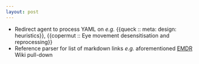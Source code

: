 ```yaml
---
layout: post
---
```

- Redirect agent to process YAML on _e.g._ {{queck :: meta: design: heuristics}}, {{copermut :: Eye movement desensitisation and reprocessing}}
- Reference parser for list of markdown links _e.g._ aforementioned [EMDR](https://github.com/lmmx/copermut/wiki/Eye-movement-desensitisation-and-reprocessing) Wiki pull-down